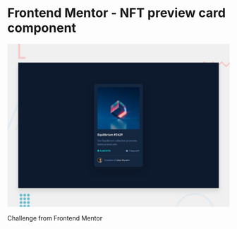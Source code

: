 # Frontend Mentor - NFT preview card component

![Design preview for the NFT preview card component coding challenge](./design/desktop-preview.jpg)

Challenge from Frontend Mentor
